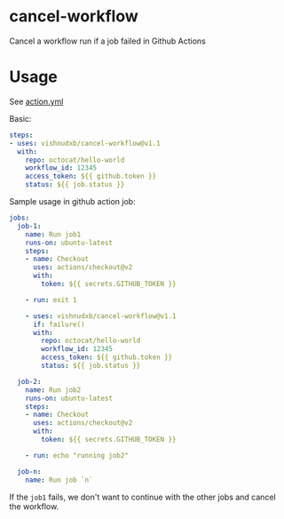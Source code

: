# cancel-workflow
Cancel a workflow run if a job failed in Github Actions

# Usage

See [action.yml](action.yml)

Basic:
```yaml
steps:
- uses: vishnudxb/cancel-workflow@v1.1
  with:
    repo: octocat/hello-world
    workflow_id: 12345
    access_token: ${{ github.token }}
    status: ${{ job.status }}
```

Sample usage in github action job:

```yaml
jobs:
  job-1:
    name: Run job1
    runs-on: ubuntu-latest
    steps:
    - name: Checkout
      uses: actions/checkout@v2
      with:
        token: ${{ secrets.GITHUB_TOKEN }}

    - run: exit 1

    - uses: vishnudxb/cancel-workflow@v1.1
      if: failure()
      with:
        repo: octocat/hello-world
        workflow_id: 12345
        access_token: ${{ github.token }}
        status: ${{ job.status }}

  job-2:
    name: Run job2
    runs-on: ubuntu-latest
    steps:
    - name: Checkout
      uses: actions/checkout@v2
      with:
        token: ${{ secrets.GITHUB_TOKEN }}

    - run: echo "running job2"

  job-n:
    name: Run job `n`

```

If the `job1` fails, we don't want to continue with the other jobs and cancel the workflow.